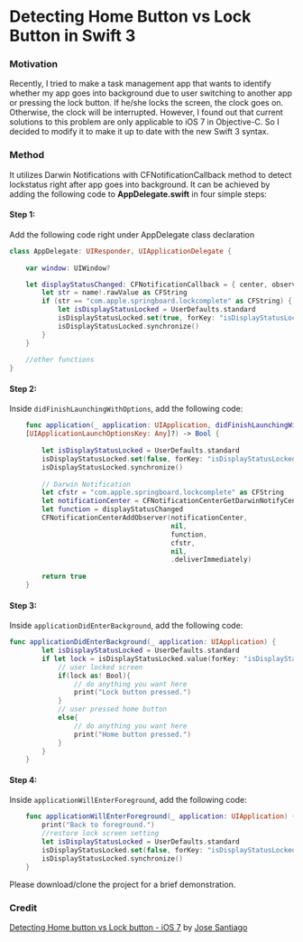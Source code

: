 # Detecting Home Button vs Lock Button in Swift 3

### Motivation

Recently, I tried to make a task management app that wants to identify whether my app goes into background due to user switching to another app or pressing the lock button. If he/she locks the screen, the clock goes on. Otherwise, the clock will be interrupted. However, I found out that current solutions to this problem are only applicable to iOS 7 in Objective-C. So I decided to modify it to make it up to date with the new Swift 3 syntax.

### Method

It utilizes Darwin Notifications with CFNotificationCallback method to detect lockstatus right after app goes into background.
It can be achieved by adding the following code to **AppDelegate.swift** in four simple steps:

#### Step 1:

Add the following code right under AppDelegate class declaration

```swift
class AppDelegate: UIResponder, UIApplicationDelegate {
    
    var window: UIWindow?

    let displayStatusChanged: CFNotificationCallback = { center, observer, name, object, info in
        let str = name!.rawValue as CFString
        if (str == "com.apple.springboard.lockcomplete" as CFString) {
            let isDisplayStatusLocked = UserDefaults.standard
            isDisplayStatusLocked.set(true, forKey: "isDisplayStatusLocked")
            isDisplayStatusLocked.synchronize()
        }
    }
    
    //other functions
}
```

#### Step 2:

Inside `didFinishLaunchingWithOptions`, add the following code:

```swift
    func application(_ application: UIApplication, didFinishLaunchingWithOptions launchOptions:
    [UIApplicationLaunchOptionsKey: Any]?) -> Bool {
        
        let isDisplayStatusLocked = UserDefaults.standard
        isDisplayStatusLocked.set(false, forKey: "isDisplayStatusLocked")
        isDisplayStatusLocked.synchronize()
        
        // Darwin Notification
        let cfstr = "com.apple.springboard.lockcomplete" as CFString
        let notificationCenter = CFNotificationCenterGetDarwinNotifyCenter()
        let function = displayStatusChanged
        CFNotificationCenterAddObserver(notificationCenter,
                                        nil,
                                        function,
                                        cfstr,
                                        nil,
                                        .deliverImmediately)
        
        return true
    }
```

#### Step 3:

Inside `applicationDidEnterBackground`, add the following code:

```swift
func applicationDidEnterBackground(_ application: UIApplication) {      
        let isDisplayStatusLocked = UserDefaults.standard
        if let lock = isDisplayStatusLocked.value(forKey: "isDisplayStatusLocked"){
            // user locked screen
            if(lock as! Bool){            
                // do anything you want here
                print("Lock button pressed.")
            }
            // user pressed home button
            else{            
                // do anything you want here
                print("Home button pressed.")
            }
        }
    }
```

#### Step 4:

Inside `applicationWillEnterForeground`, add the following code:

```swift
    func applicationWillEnterForeground(_ application: UIApplication) {
        print("Back to foreground.")
        //restore lock screen setting
        let isDisplayStatusLocked = UserDefaults.standard
        isDisplayStatusLocked.set(false, forKey: "isDisplayStatusLocked")
        isDisplayStatusLocked.synchronize()  
    }
```

Please download/clone the project for a brief demonstration.

### Credit

[Detecting Home button vs Lock button - iOS 7](https://github.com/binarydev/ios-home-vs-lock-button) by [Jose Santiago](https://github.com/binarydev)
